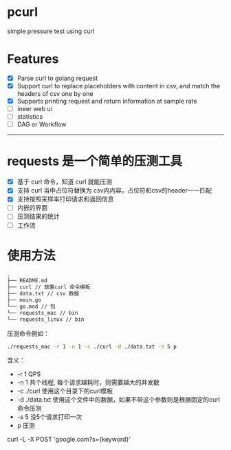 # pcurl
simple pressure test using curl

# Features
- [x] Parse curl to golang request
- [x] Support curl to replace placeholders with content in csv, and match the headers of csv one by one
- [x] Supports printing request and return information at sample rate
- [ ] ineer web ui
- [ ] statistics
- [ ] DAG or Workflow
----

# requests 是一个简单的压测工具

- [x] 基于 curl 命令，知道 curl 就能压测
- [x] 支持 curl 当中占位符替换为 csv内内容，占位符和csv的header一一匹配
- [x] 支持按照采样率打印请求和返回信息
- [ ] 内嵌的界面
- [ ] 压测结果的统计
- [ ] 工作流

# 使用方法
```bash
.
├── README.md
├── curl // 放置curl 命令模板
├── data.txt // csv 数据
├── main.go 
└── go.mod // 包
└── requests_mac // bin
└── requests_linux // bin
```

压测命令例如：
```bash
./requests_mac -r 1 -n 1 -c ./curl -d ./data.txt -s 5 p
```

含义：
- -r 1 QPS
- -n 1 共个线程, 每个请求越耗时，则需要越大的并发数
- -c ./curl 使用这个目录下的curl模板
- -d ./data.txt 使用这个文件中的数据，如果不带这个参数则是根据固定的curl命令压测
- -s 5 没5个请求打印一次
- p 压测

curl -L -X POST 'google.com?s={keyword}'
